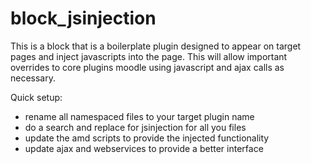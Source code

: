 # block_jsinjection
This is a block that is a boilerplate plugin designed to appear on target pages and inject javascripts into the page.
This will allow important overrides to core plugins moodle using javascript and ajax calls as necessary.

Quick setup:
- rename all namespaced files to your target plugin name
- do a search and replace for jsinjection for all you files
- update the amd scripts to provide the injected functionality 
- update ajax and webservices to provide a better interface  
